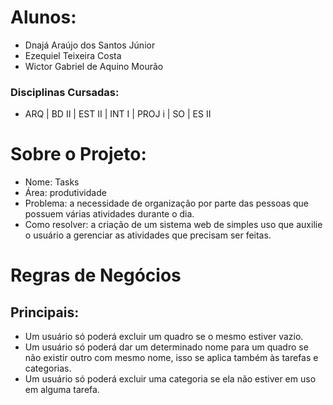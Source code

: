 # Alunos:
-	Dnajá Araújo dos Santos Júnior
-	Ezequiel Teixeira Costa
-	Wictor Gabriel de Aquino Mourão

### Disciplinas Cursadas:
- ARQ | BD II | EST II | INT I | PROJ i | SO | ES II


# Sobre o Projeto:
-	Nome: Tasks
-	Área: produtividade
-	Problema: a necessidade de organização por parte das pessoas que possuem várias atividades durante o dia.
-	Como resolver: a criação de um sistema web de simples uso que auxilie o usuário a gerenciar as atividades que precisam ser feitas.

# Regras de Negócios
## Principais:
- Um usuário só poderá excluir um quadro se o mesmo estiver vazio.
- Um usuário só poderá dar um determinado nome para um quadro se não existir outro com mesmo nome, isso se aplica também às tarefas e categorias.
- Um usuário só poderá excluir uma categoria se ela não estiver em uso em alguma tarefa.

